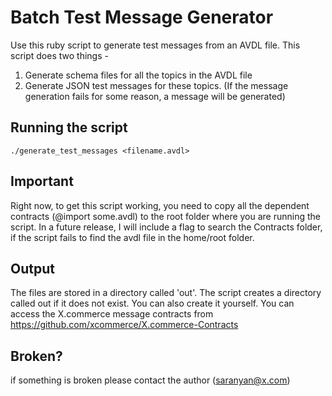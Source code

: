 Batch Test Message Generator
=============

Use this ruby script to generate test messages from an AVDL file. This script does two things -
1. Generate schema files for all the topics in the AVDL file
2. Generate JSON test messages for these topics. (If the message generation fails for some reason, a message will be generated)

Running the script
-------
	./generate_test_messages <filename.avdl>
	
Important
-------
Right now, to get this script working, you need to copy all the dependent contracts (@import some.avdl) to the root folder where you are running the script. In a future release, I will include a flag to search the Contracts folder, if the script fails to find the avdl file in the home/root folder.

Output
------------

The files are stored in a directory called 'out'. The script creates a directory called out if it does not exist. You
can also create it yourself.
You can access the X.commerce message contracts from https://github.com/xcommerce/X.commerce-Contracts

Broken?
--------
if something is broken please contact the author (saranyan@x.com)





